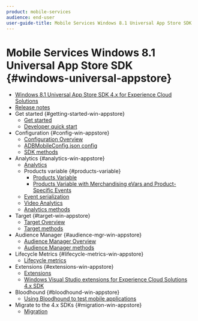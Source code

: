 ```yaml
---
product: mobile-services
audience: end-user
user-guide-title: Mobile Services Windows 8.1 Universal App Store SDK
---
```


# Mobile Services Windows 8.1 Universal App Store SDK {#windows-universal-appstore}

+ [Windows 8.1 Universal App Store SDK 4.x for Experience Cloud Solutions](overview.md)
+ [Release notes](release-notes.md)
+ Get started {#getting-started-win-appstore}
  + [Get started](c-getting-started/c-getting-started.md)
  + [Developer quick start](c-getting-started/dev-qs.md)
+ Configuration {#config-win-appstore}
  + [Configuration Overview](c-configuration/c-configuration.md)
  + [ADBMobileConfig.json config](c-configuration/c.json.md)
  + [SDK methods](c-configuration/methods.md)
+ Analytics {#analytics-win-appstore}
  + [Analytics](analytics/analytics.md)
  + Products variable {#products-variable}
    + [Products Variable](analytics/products/products.md)
    + [Products Variable with Merchandising eVars and Product-Specific Events](analytics/products/products-variable-evars-events.md)
  + [Event serialization](analytics/event-serialization.md)
  + [Video Analytics](analytics/video-qs.md)
  + [Analytics methods](analytics/analytics-methods.md)
+ Target {#target-win-appstore}
  + [Target Overview](target/target-methods.md)
  + [Target methods](target/target-methods.md)
+ Audience Manager {#audience-mgr-win-appstore}
  + [Audience Manager Overview](audiencemgmt/audience-manager-methods.md)
  + [Audience Manager methods](audiencemgmt/audience-manager-methods.md)
+ Lifecycle Metrics {#lifecycle-metrics-win-appstore}
  + [Lifecycle metrics](metrics.md)
+ Extensions {#extensions-win-appstore}
  + [Extensions](extensions/win-vse-4x.md)
  + [Windows Visual Studio extensions for Experience Cloud Solutions 4.x SDK](extensions/win-vse-4x.md)
+ Bloodhound {#bloodhound-win-appstore}
  + [Using Bloodhound to test mobile applications](bloodhound.md)
+ Migrate to the 4.x SDKs {#migration-win-appstore}
  + [Migration](migration-v3.md)
